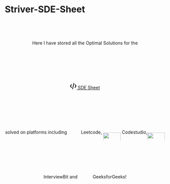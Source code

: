 # Striver-SDE-Sheet


<div align="center" style="line-height:10">
Here I have stored all the Optimal Solutions for the <br>
<a href="https://takeuforward.org/interviews/strivers-sde-sheet-top-coding-interview-problems/" target="_blank"><img src="code-solid.png" alt="code" height="20px" width="20px"> SDE Sheet </a> <br>solved on platforms including <a href="https://www.leetcode.com/" target="_blank"><img align="center" src="https://raw.githubusercontent.com/rahuldkjain/github-profile-readme-generator/master/src/images/icons/Social/leet-code.svg" alt="" height="30" width="40" /></a>Leetcode,  <a href="https://www.codingninjas.com/codestudio/problems" target="_blank"><img align ="center" src="https://s3-ap-southeast-1.amazonaws.com/codestudio.codingninjas.com/codestudio/assets/icons/codestudio-logo.svg" alt ="" height="50" width="55"></a> Codestudio,<a href="https://www.interviewbit.com/practice/" target="_blank"><img align ="center" src="http://ibassets.s3.amazonaws.com/static-assets/ib-logo-square.png" alt ="" height="50" width="55"></a> InterviewBit and <a href="https://auth.geeksforgeeks.org/" target="_blank"><img align="center" src="https://raw.githubusercontent.com/rahuldkjain/github-profile-readme-generator/master/src/images/icons/Social/geeks-for-geeks.svg" alt="" height="30" width="40" /></a>  GeeksforGeeks!
</div>

